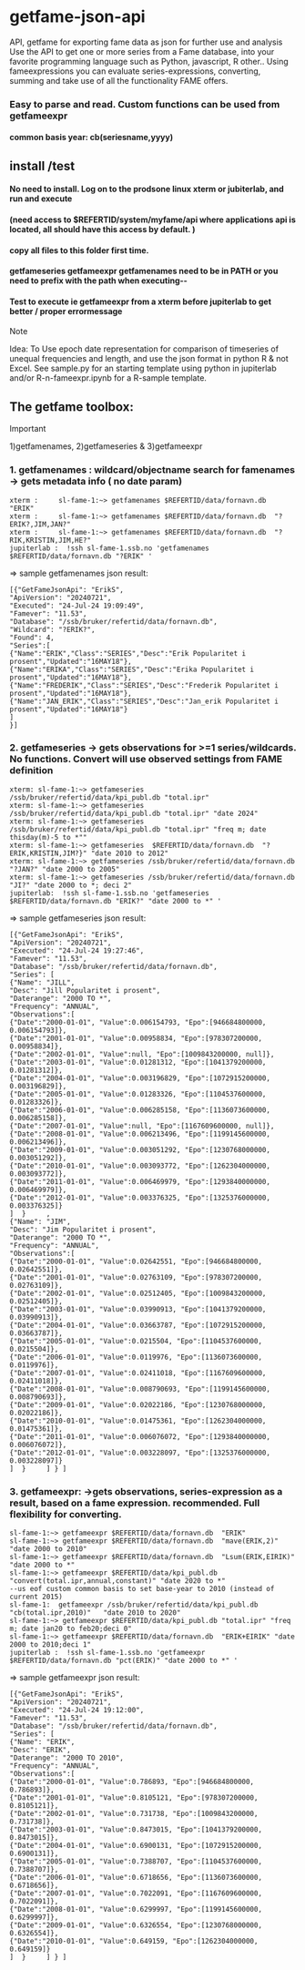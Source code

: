 # getfame-json-api
API, getfame for exporting fame data as json for further use and analysis
Use the API to get one or more series from a Fame database, into your favorite programming language such as Python, javascript, R other..
Using fameexpressions you can evaluate series-expressions, converting, summing and take use of all the functionality FAME offers. 
### Easy to parse and read. Custom functions can be used from getfameexpr 
#### common basis year: cb(seriesname,yyyy)

## install /test
#### No need to install. Log on to the prodsone linux xterm or jubiterlab, and run and execute 
#### (need access to $REFERTID/system/myfame/api where applications api is located, all should have this access by default. ) 
#### copy all files to this folder first time.
#### getfameseries getfameexpr getfamenames need to be in PATH or you need to prefix with the path when executing--
#### Test to execute ie getfameexpr from a xterm before jupiterlab to get better / proper errormessage

>[!NOTE]
>Idea: To Use epoch date representation for comparison of timeseries of unequal frequencies and length, and use the json format in python R & not Excel. See sample.py for an starting template using python in jupiterlab and/or R-n-fameexpr.ipynb for a R-sample template.

## The getfame toolbox:
> [!IMPORTANT]
> 1)getfamenames, 2)getfameseries & 3)getfameexpr


### 1. getfamenames :  wildcard/objectname search for famenames -> gets metadata info ( no date param)

```
xterm :     sl-fame-1:~> getfamenames $REFERTID/data/fornavn.db  "ERIK"
xterm :     sl-fame-1:~> getfamenames $REFERTID/data/fornavn.db  "?ERIK?,JIM,JAN?"
xterm :     sl-fame-1:~> getfamenames $REFERTID/data/fornavn.db  "?RIK,KRISTIN,JIM,HE?"
jupiterlab :  !ssh sl-fame-1.ssb.no 'getfamenames $REFERTID/data/fornavn.db "?ERIK" '
```
=> sample getfamenames json result:
```
[{"GetFameJsonApi": "ErikS",
"ApiVersion": "20240721",
"Executed": "24-Jul-24 19:09:49",
"Famever": "11.53",
"Database": "/ssb/bruker/refertid/data/fornavn.db",
"Wildcard": "?ERIK?",
"Found": 4,
"Series":[
{"Name":"ERIK","Class":"SERIES","Desc":"Erik Popularitet i prosent","Updated":"16MAY18"},
{"Name":"ERIKA","Class":"SERIES","Desc":"Erika Popularitet i prosent","Updated":"16MAY18"},
{"Name":"FREDERIK","Class":"SERIES","Desc":"Frederik Popularitet i prosent","Updated":"16MAY18"},
{"Name":"JAN_ERIK","Class":"SERIES","Desc":"Jan_erik Popularitet i prosent","Updated":"16MAY18"}
]
}]
```

### 2. getfameseries  -> gets observations for >=1 series/wildcards. No functions.  Convert will use observed settings from FAME definition
```
xterm: sl-fame-1:~> getfameseries /ssb/bruker/refertid/data/kpi_publ.db "total.ipr" 
xterm: sl-fame-1:~> getfameseries /ssb/bruker/refertid/data/kpi_publ.db "total.ipr" "date 2024"
xterm: sl-fame-1:~> getfameseries /ssb/bruker/refertid/data/kpi_publ.db "total.ipr" "freq m; date thisday(m)-5 to *""
xterm: sl-fame-1:~> getfameseries  $REFERTID/data/fornavn.db  "?ERIK,KRISTIN,JIM?}" "date 2010 to 2012"
xterm: sl-fame-1:~> getfameseries /ssb/bruker/refertid/data/fornavn.db "?JAN?" "date 2000 to 2005"
xterm: sl-fame-1:~> getfameseries /ssb/bruker/refertid/data/fornavn.db "JI?" "date 2000 to *; deci 2"
jupiterlab:  !ssh sl-fame-1.ssb.no 'getfameseries $REFERTID/data/fornavn.db "ERIK?" "date 2000 to *" '
```
=> sample getfameseries json result:
  ```
[{"GetFameJsonApi": "ErikS",
"ApiVersion": "20240721",
"Executed": "24-Jul-24 19:27:46",
"Famever": "11.53",
"Database": "/ssb/bruker/refertid/data/fornavn.db",
"Series": [  
{"Name": "JILL",
"Desc": "Jill Popularitet i prosent",
"Daterange": "2000 TO *",
"Frequency": "ANNUAL",
"Observations":[
{"Date":"2000-01-01", "Value":0.006154793, "Epo":[946684800000, 0.006154793]},
{"Date":"2001-01-01", "Value":0.00958834, "Epo":[978307200000, 0.00958834]},
{"Date":"2002-01-01", "Value":null, "Epo":[1009843200000, null]},
{"Date":"2003-01-01", "Value":0.01281312, "Epo":[1041379200000, 0.01281312]},
{"Date":"2004-01-01", "Value":0.003196829, "Epo":[1072915200000, 0.003196829]},
{"Date":"2005-01-01", "Value":0.01283326, "Epo":[1104537600000, 0.01283326]},
{"Date":"2006-01-01", "Value":0.006285158, "Epo":[1136073600000, 0.006285158]},
{"Date":"2007-01-01", "Value":null, "Epo":[1167609600000, null]},
{"Date":"2008-01-01", "Value":0.006213496, "Epo":[1199145600000, 0.006213496]},
{"Date":"2009-01-01", "Value":0.003051292, "Epo":[1230768000000, 0.003051292]},
{"Date":"2010-01-01", "Value":0.003093772, "Epo":[1262304000000, 0.003093772]},
{"Date":"2011-01-01", "Value":0.006469979, "Epo":[1293840000000, 0.006469979]},
{"Date":"2012-01-01", "Value":0.003376325, "Epo":[1325376000000, 0.003376325]}
]  }     ,
{"Name": "JIM",
"Desc": "Jim Popularitet i prosent",
"Daterange": "2000 TO *",
"Frequency": "ANNUAL",
"Observations":[
{"Date":"2000-01-01", "Value":0.02642551, "Epo":[946684800000, 0.02642551]},
{"Date":"2001-01-01", "Value":0.02763109, "Epo":[978307200000, 0.02763109]},
{"Date":"2002-01-01", "Value":0.02512405, "Epo":[1009843200000, 0.02512405]},
{"Date":"2003-01-01", "Value":0.03990913, "Epo":[1041379200000, 0.03990913]},
{"Date":"2004-01-01", "Value":0.03663787, "Epo":[1072915200000, 0.03663787]},
{"Date":"2005-01-01", "Value":0.0215504, "Epo":[1104537600000, 0.0215504]},
{"Date":"2006-01-01", "Value":0.0119976, "Epo":[1136073600000, 0.0119976]},
{"Date":"2007-01-01", "Value":0.02411018, "Epo":[1167609600000, 0.02411018]},
{"Date":"2008-01-01", "Value":0.008790693, "Epo":[1199145600000, 0.008790693]},
{"Date":"2009-01-01", "Value":0.02022186, "Epo":[1230768000000, 0.02022186]},
{"Date":"2010-01-01", "Value":0.01475361, "Epo":[1262304000000, 0.01475361]},
{"Date":"2011-01-01", "Value":0.006076072, "Epo":[1293840000000, 0.006076072]},
{"Date":"2012-01-01", "Value":0.003228097, "Epo":[1325376000000, 0.003228097]}
]  }     ] } ]   
```


### 3. getfameexpr:  ->gets observations, series-expression as a result, based on a fame expression. recommended. Full flexibility for converting.
```
sl-fame-1:~> getfameexpr $REFERTID/data/fornavn.db  "ERIK"
sl-fame-1:~> getfameexpr $REFERTID/data/fornavn.db  "mave(ERIK,2)" "date 2000 to 2010"
sl-fame-1:~> getfameexpr $REFERTID/data/fornavn.db  "Lsum(ERIK,EIRIK)" "date 2000 to *"
sl-fame-1:~> getfameexpr $REFERTID/data/kpi_publ.db "convert(total.ipr,annual,constant)" "date 2020 to *"
--us eof custom common basis to set base-year to 2010 (instead of current 2015)
sl-fame-1:  getfameexpr /ssb/bruker/refertid/data/kpi_publ.db "cb(total.ipr,2010)"   "date 2010 to 2020"   
sl-fame-1:~> getfameexpr $REFERTID/data/kpi_publ.db "total.ipr" "freq m; date jan20 to feb20;deci 0"
sl-fame-1:~> getfameexpr $REFERTID/data/fornavn.db  "ERIK+EIRIK" "date 2000 to 2010;deci 1"
jupiterlab :  !ssh sl-fame-1.ssb.no 'getfameexpr $REFERTID/data/fornavn.db "pct(ERIK)" "date 2000 to *" '
```
=> sample getfameexpr json result:
 ```
[{"GetFameJsonApi": "ErikS",
"ApiVersion": "20240721",
"Executed": "24-Jul-24 19:12:00",
"Famever": "11.53",
"Database": "/ssb/bruker/refertid/data/fornavn.db",
"Series": [  
{"Name": "ERIK",
"Desc": "ERIK",
"Daterange": "2000 TO 2010",
"Frequency": "ANNUAL",
"Observations":[
{"Date":"2000-01-01", "Value":0.786893, "Epo":[946684800000, 0.786893]},
{"Date":"2001-01-01", "Value":0.8105121, "Epo":[978307200000, 0.8105121]},
{"Date":"2002-01-01", "Value":0.731738, "Epo":[1009843200000, 0.731738]},
{"Date":"2003-01-01", "Value":0.8473015, "Epo":[1041379200000, 0.8473015]},
{"Date":"2004-01-01", "Value":0.6900131, "Epo":[1072915200000, 0.6900131]},
{"Date":"2005-01-01", "Value":0.7388707, "Epo":[1104537600000, 0.7388707]},
{"Date":"2006-01-01", "Value":0.6718656, "Epo":[1136073600000, 0.6718656]},
{"Date":"2007-01-01", "Value":0.7022091, "Epo":[1167609600000, 0.7022091]},
{"Date":"2008-01-01", "Value":0.6299997, "Epo":[1199145600000, 0.6299997]},
{"Date":"2009-01-01", "Value":0.6326554, "Epo":[1230768000000, 0.6326554]},
{"Date":"2010-01-01", "Value":0.649159, "Epo":[1262304000000, 0.649159]}
]  }     ] } ]   
```
